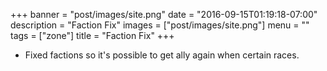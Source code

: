 +++
banner = "post/images/site.png"
date = "2016-09-15T01:19:18-07:00"
description = "Faction Fix"
images = ["post/images/site.png"]
menu = ""
tags = ["zone"]
title = "Faction Fix"
+++
* Fixed factions so it's possible to get ally again when certain races.
<!--more-->
